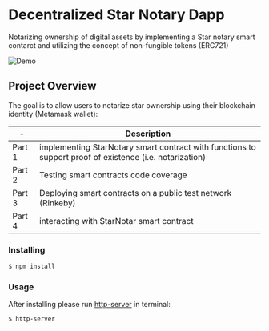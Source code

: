 # Decentralized Star Notary Dapp

Notarizing ownership of digital assets by implementing a Star notary smart contarct and utilizing the concept of non-fungible tokens (ERC721)

![Demo](https://i.imgur.com/1o8wIjH.gif)

## Project Overview
The goal is to allow users to notarize star ownership using their blockchain identity (Metamask wallet):

| - | Description |
| ------- | ----------- |
| Part 1 | implementing StarNotary smart contract with functions to support proof of existence (i.e. notarization) |
| Part 2 | Testing smart contracts code coverage |
| Part 3 | Deploying smart contracts on a public test network (Rinkeby) |
| Part 4 | interacting with StarNotar smart contract |

### Installing
```bash
$ npm install
```
### Usage
After installing please run [http-server](https://www.npmjs.com/package/http-server) in terminal:
```bash
$ http-server